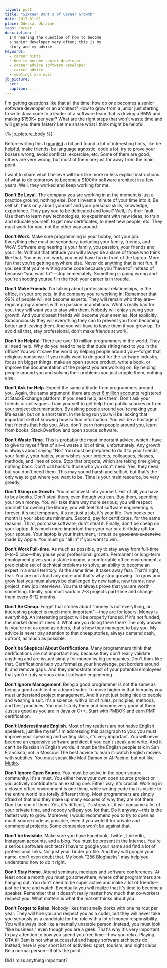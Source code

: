 ```yaml
---
layout: post
title: "Sixteen Dont's of Career Growth"
date: 2017-01-01
place: Odessa, Ukraine
tags: career
description: |
  I'm hearing the question of how to become
  a senior developer very often; this is my
  story and my advice.
keywords:
  - career hints
  - how to become senior developer
  - career advice software developer
  - career advice
  - meetings are evil
jb_picture:
  src: ...
  caption: ...
---
```


I'm getting questions like that all the time: how do one becomes a senior
software developer or an architect? How to grow from a junior just
starting to write Java code to a leader of a software team that is
driving a BMW and making $150K+ per year? What are the right steps that
won't waste time and will get you there faster? Let me share what I think might
be helpful.

<!--more-->

{% jb_picture_body %}

Before writing this I [googled](https://www.google.com/webhp?q=career%20advice%20software%20developer)
a bit and found a lot of interesting hints, like
be helpful, make friends, be language agnostic, code a lot,
try to prove your bosses wrong, avoid conflicts, excercise, etc.
Some of them are good, others are very wrong, but most of them are just far
away from the main point.

I want to share what I believe will look like more or less explicit instructions
of what to do tomorrow to become a $100/hr software architect
in a few years. Well, they worked and keep working for me.

**Don't Be Loyal**.
The company you are working in at the moment is just a practice
ground, nothing else. Don't invest a minute of your time into it.
Be selfish, think only about yourself and your personal skills,
knowledge, experience. They pay you to be dedicated and loyal?
Well, it's their fault. Use them to learn new technologies, to experiment
with new ideas, to train and educate yourself, to get new certificates,
to meet new people, etc. They must work for you, not the other way around.

**Don't Work**.
Make sure programming is your hobby, not your job. Everything else
must be secondary, including your family, friends, and WoW.
Software engineering is your family, you passion, your friends and your life.
Without that attitude you will always be a slave of those who think like
that. You must not work, you must have fun in front of the laptop. More
fun that you're getting anywhere else. Never do anything that is not fun.
If you see that you're writing some code because you "have to" instead of
because "you want to"&mdash;stop immediately. Something is going wrong and
you're shooting yourself in the foot: your career is in trouble.

**Don't Make Friends**.
I'm talking about professional relationships, in the office, in your projects,
in the company you're working in. Remember that 99% of people will not
become experts. They will remain who they are&mdash;regular
programmers with no passion or ambitions. What's really bad for you, they will
want you to stay with them. Nobody will enjoy seeing your growth. And your
closest friends will become your enemies. Not explicitly. Subconciously they
will everything they can to prevent you from becoming better and leaving
them. And you will have to leave them if you grow up. To avoid all that,
stay professional, don't make friends at work.

**Don't be Helpful**.
There are over 10 million programmers in the world. They all need help. Why
do you need to help that dude sitting next to you in the office? You won't
save the world by helping people around you&mdash;forget that religious
nonsense. If you really want to do good for the software industry, focus
on bigger things: make an open source product, write a book, or improve
the documentation of the project you are working on. By helping
people around you and solving their problems you just cripple them,
nothing else.

**Don't Ask for Help**.
Expect the same attitude from programmers around you. Again, the same argument:
there are [over 6 million accounts](https://sostats.github.io/)
registered at StackExchange platform: If you need help, ask them. Don't ask
your friends or colleagues. Train yourself to get help from public sources
or from your project documentation. By asking people around you're making
your life easier, but on a short term. In the long run you will be lacking that
important skill of knowing how to find information. You will be
a hostage of that friends that help you. Also, don't learn from people around you,
learn from books, StackOverflow and open source software.

**Don't Waste Time**.
This is probably the most important advice, which I have to give to myself
first of all&mdash;I waste a lot of time, unfortunately. Any growth is always
about saying "No." You must be prepared to do it to your friends, your
family, your habits, your wishes, your projects, colleagues, classes,
methods, and lines of code. Stop that projects, which are taking time giving
nothing back. Don't call back to those who you don't need. Yes, they need,
but you don't need them. This may sound harsh and selfish, but that's the
only way to get where you want to be. Time is your main resource, be
very greedy.

**Don't Skimp on Growth**.
You must invest into yourself. Fist of all, you have to buy books. Don't steal
them, even though you can. Buy them, spending your own money. You will take
them way more serious; you will respect yourself for owning the library;
you will feel that software engineering is forever, it's not temporary,
it's not just a job, it's your life. Two books per month is your
absolute minimum. Second, pay for certificates, for the
same reasons. Third, purchase software, don't steal it. Finally, don't be
cheap on your laptop. It is much more important than your car or a birthday
gift for your spouse. Your laptop is your instrument, it must be
<del>good and expensive</del> made by Apple. You must go "all in" if you want
to win.

**Don't Work Full-time**.
As much as possible, try to stay away from full-time 9-to-5 jobs&mdash;they
pause your professional growth. Permanent or long-term employment gives you
a stable income, a comfortable office environment, a predictable set of
technical problems to solve, an ability to become an expert in a small
territory. At the same time, it takes away fear. That's right, fear. You
are not afraid any more and that's why stop growing. To grow and grow fast
you must always be challenged by new tasks, new teams, new project, new job
interviews. You must always prove that you are worth something. Ideally,
you must work in 2-3 projects part-time and change them every 6-12 months.

**Don't Be Cheap**.
Forget that stories about "money is not everything, an interesting project
is much more important"&mdash;they are for losers. Money is everything. An
interesting project will be properly funded. If it's not funded, the market
doesn't need it. What are you doing there then? The only answer is: you're
not as good as others, that's how they managed to buy you. My advice is
never pay attention to that cheap stories, always demand cash, upfront, as
much as possible.

**Don't be Skeptical About Certifications**.
Many programmers think that certifications are not important now, because
they don't really validate anything and are issued simply for money by
big companies. Don't think like that. Certifications help you formalize
your knowledge, put borders around it, and remove gaps. And they demostrate
most of your potential employees that you're truly serious about software
engineering.

**Don't Ignore Management**.
Being a good programmer is not the same as being a good architect or
a team leader. To move higher in that hierachy you must understand
project management. And it's not just being nice to people and wearing
a suit. It's a science, with a lot of rules, principles, methods,
and best practices. You must study them and become very good at them. Just
as good as you are in Java or C++. Start with
[PMBOK](https://en.wikipedia.org/wiki/Project_Management_Body_of_Knowledge) and earn
[PMP](https://en.wikipedia.org/wiki/Project_Management_Professional) certification.

**Don't Underestimate English**.
Most of my readers are not native English speakers, just like myself.
I'm addressing this paragraph to you: you must improve your speaking and
writing skills, it's very important. You will never become an expensive
software architect if you can't speak and write. And it can't be
Russian in English words. It must be the English people talk in San Francisco,
not in Moscow. The best advice to learn it: watch English movies with subtitles.
You must speak like Matt Damon or Al Pacino, but not like
[Mutko](https://www.youtube.com/watch?v=_0uM_xh7WOg&t=29s).

**Don't Ignore Open Source**.
You must be active in the open source community. It's a must. You either
have your own open source project or you actively contribute to an existing
one. Either way, it's crucial. Working in a closed office environment is
one thing, while writing code that is visible to the entire world is a totally
different thing. Most programmers are simply afraid of that and they make
up many excuses of why they are not there. Don't be one of them. Yes, it's
difficult, it's stressful, it will consume a lot of your private time, and
nobody will pay you for that. Do it anyway&mdash;this is the fastest way
to grow. Moreover, I would recommend you to try to open as much source code
as possible, even if you write it for private and commercial projects.
Some companies won't be against that.

**Don't be Invisible**.
Make sure you have Facebook, Twitter, LinkedIn, Instagram accounts,
and a blog. You must be present in the Internet. You're a serious software
architect? I have to google your name and find a lot of professional
links. Not just your Tinder profile. And they will google your name, don't
even doubt that. My book ["256 Bloghacks"](/256-bloghacks.html) may help you understand how
to do it right.

**Don't Stay Home**.
Attend seminars, meetups and software conferences. At least once a month
you must go somewhere, where other programmers are hanging out. You don't
need to be super active and make a lot of friends&mdash;just be
there and watch. Eventually you will realize that it's time to become
a speaker. Remember that it doesn't really matter how much that
co-workers respect you. What matters is what the market thinks about you.

**Don't Forget to Relax**.
Nobody likes that smelly dorks with one haircut per year: They will
hire you and respect you as a coder, but they will never take you
seriously as a candidate for the role with a lot of <del>money</del> responsibility. You will
always look like a mentally unstable person. Instead, you must look "like business," even
though you are a geek. That's why it's very important to pay attention to
how you spend you free time&mdash;how you relax. Playing GTA till 3am is not
what successful and happy software architects do. Instead, here is your
short list of activities: sport, tourism, and night clubs.
Be a normal person&mdash;that's the point.

Did I miss anything important?

